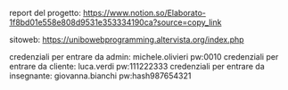 report del progetto: https://www.notion.so/Elaborato-1f8bd01e558e808d9531e353334190ca?source=copy_link

sitoweb: https://unibowebprogramming.altervista.org/index.php

credenziali per entrare da admin: michele.olivieri pw:0010
credenziali per entrare da cliente: luca.verdi pw:111222333 
credenziali per entrare da insegnante: giovanna.bianchi pw:hash987654321